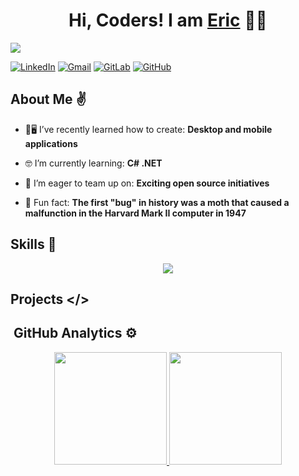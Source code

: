 <div align="center">
<h1 align="center">Hi, Coders! I am <a href="#">Eric</a> 🧑‍💻</h1>
</div>

<img src="https://imgur.com/ZxusTje">

[![LinkedIn](https://img.shields.io/badge/linkedin-%230077B5.svg?style=for-the-badge&logo=linkedin&logoColor=white)](https://www.linkedin.com/in/eric-villeda-reyes-584856281/)
[![Gmail](https://img.shields.io/badge/Gmail-D14836?style=for-the-badge&logo=gmail&logoColor=white)](mailto:ericjared29@gmail.com)
[![GitLab](https://img.shields.io/badge/gitlab-%23181717.svg?style=for-the-badge&logo=gitlab&logoColor=white)](https://gitlab.com/ericjared29)
[![GitHub](https://img.shields.io/badge/github-%23121011.svg?style=for-the-badge&logo=github&logoColor=white)](https://github.com/EricV29)


## About Me ✌
- 📱🖥️ I’ve recently learned how to create: **Desktop and mobile applications**

- 🤓 I’m currently learning: **C# .NET**

- 🤝 I’m eager to team up on: **Exciting open source initiatives**
  
- 📜 Fun fact: **The first "bug" in history was a moth that caused a malfunction in the Harvard Mark II computer in 1947**

## Skills 🚀

<p align="center">
  <a href="https://skillicons.dev">
    <img src="https://skillicons.dev/icons?i=javascript,typescript,python,cpp,html,nodejs,electron,react,mysql,postgres,tailwind,git" />
  </a>
</p>

## Projects </>

## &nbsp;GitHub Analytics ⚙️ 

<p align="center">
<a href="https://github.com/EricV29">
  <img height="180em" src="https://github-readme-stats-eight-theta.vercel.app/api?username=EricV29&show_icons=true&theme=algolia&include_all_commits=true&count_private=true"/>
  <img height="180em" src="https://github-readme-stats-eight-theta.vercel.app/api/top-langs/?username=EricV29&layout=compact&langs_count=8&theme=algolia"/>
</a>
</p>
